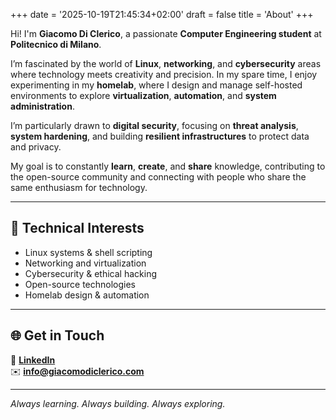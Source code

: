 +++
date = '2025-10-19T21:45:34+02:00'
draft = false
title = 'About'
+++

Hi! I'm **Giacomo Di Clerico**, a passionate **Computer Engineering student** at **Politecnico di Milano**.

I’m fascinated by the world of **Linux**, **networking**, and **cybersecurity** areas where technology meets creativity and precision. In my spare time, I enjoy experimenting in my **homelab**, where I design and manage self-hosted environments to explore **virtualization**, **automation**, and **system administration**.

I’m particularly drawn to **digital security**, focusing on **threat analysis**, **system hardening**, and building **resilient infrastructures** to protect data and privacy.

My goal is to constantly **learn**, **create**, and **share** knowledge, contributing to the open-source community and connecting with people who share the same enthusiasm for technology.

---

## 🔧 Technical Interests

- Linux systems & shell scripting  
- Networking and virtualization  
- Cybersecurity & ethical hacking  
- Open-source technologies  
- Homelab design & automation  

---

## 🌐 Get in Touch

💼 [**LinkedIn**](https://www.linkedin.com/in/giacomodiclerico/)  
✉️ [**info@giacomodiclerico.com**](mailto:info@giacomodiclerico.com)

---

_Always learning. Always building. Always exploring._
